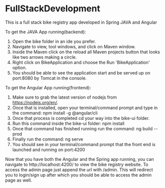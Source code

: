 # FullStackDevelopment
This is a full stack bike registry app developed in Spring JAVA and Angular

To get the JAVA App running(backend):
1. Open the bike folder in an ide you prefer.
2. Navigate to view, tool windows, and click on Maven window.
3. Inside the Maven click on the reload all Maven projects button that looks like two arrows making a circle.
4. Right click on BikeApplication and choose the Run 'BikeApplication' option.
5. You should be able to see the application start and be served up on port:8080 by Tomcat in the console.

To get the Angular App running(frontend):
1. Make sure to grab the latest version of nodejs from https://nodejs.org/en/.
2. Once that is installed, open your terminal/command prompt and type in the command: npm install -g @angular/cli
3. Once that process is completed cd your way into the bike-ui folder.
4. Run this command inside the bike-ui folder: npm install
5. Once that command has finished running run the command: ng build --prod
6. Finally run the command: ng serve
7. You should see in your terminal/command prompt that the front end is launched and running on port:4200

Now that you have both the Angular and the Spring app running, you can navigate to http://localhost:4200/ to view the bike registry website.
To access the admin page just append the url with /admin. This will redirect you to login/sign up after which you should be able to access the admin page as well.
